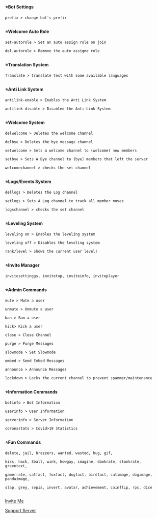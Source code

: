 <p><strong>⭐Bot Settings</strong></p>

<pre><code>prefix > change bot's prefix

</code></pre>

<p><strong>⭐Welcome Auto Role</strong></p>

<pre><code>set-autorole > Set an auto assign role on join

del-autorole > Remove the auto assigne role

</code></pre>

<p><strong>⭐Translation System</strong></p>

<pre><code>Translate > translate text with some available languages

</code></pre>

<p><strong>⭐Anti Link System</strong></p>

<pre><code>antilink-enable > Enables the Anti Link System

antilink-disable > Disabled the Anti Link System

</code></pre>

<p><strong>⭐Welcome System</strong></p>

<pre><code>delwelcome > Deletes the welcome channel

delbye > Deletes the bye message channel

setwelcome > Sets a welcome channel to (welcome) new members

setbye > Sets A Bye channel to (bye) members that left the server

welcomechannel > checks the set channel

</code></pre>

<p><strong>⭐Logs/Events System</strong></p>

<pre><code>dellogs > Deletes the Log channel

setlogs > Sets A Log channel to track all member moves

logschannel > checks the set channel

</code></pre>

<p><strong>⭐Leveling System</strong></p>

<pre><code>leveling on > Enables the leveling system

leveling off > Disables the leveling system

rank/level > Shows the current user level!

</code></pre>

<p><strong>⭐Invite Manager</strong></p>

<pre><code>invitesettinggs, invitetop, inviteinfo, inviteplayer

</code></pre>

<p><strong>⭐Admin Commands</strong></p>

<pre><code>mute > Mute a user

unmute > Unmute a user

ban > Ban a user

kick> Kick a user

close > Close Channel

purge > Purge Messages

slowmode > Set Slowmode

embed > Send Embed Messages

announce > Announce Messages

lockdown > Locks the current channel to prevent spammer/maintenance

</code></pre>

<p><strong>⭐Information Commands</strong></p>

<pre><code>botinfo > Bot Information

userinfo > User Information

serverinfo > Server Information

coronastats > Covid>19 Statistics

</code></pre>

<p><strong>⭐Fun Commands</strong></p>

<pre><code>delete, jail, brazzers, wanted, wasted, hug, gif, 

kiss, hack, 8ball, wink, howgay, imagine, dankrate, stankrate, greentext, 

gamerrate, catfact, foxfact, dogfact, birdfact, catimage, dogimage, pandaimage, 

slap, grey, sepia, invert, avatar, achievement, coinflip, rpc, dice

</code></pre>



<meta name="viewport" content="width=device-width, initial-scale=1">

<link rel="stylesheet" href="https://www.w3schools.com/w3css/4/w3.css">

<body>

<p><a href="https://discord.com/oauth2/authorize?client_id=792698780524740639&scope=bot&permissions=8" button class="w3-btn w3-block w3-teal">Invite Me

<p><a href="https://discord.gg/sQQFSnQhdt" button class="w3-btn w3-block w3-teal">Support Server
